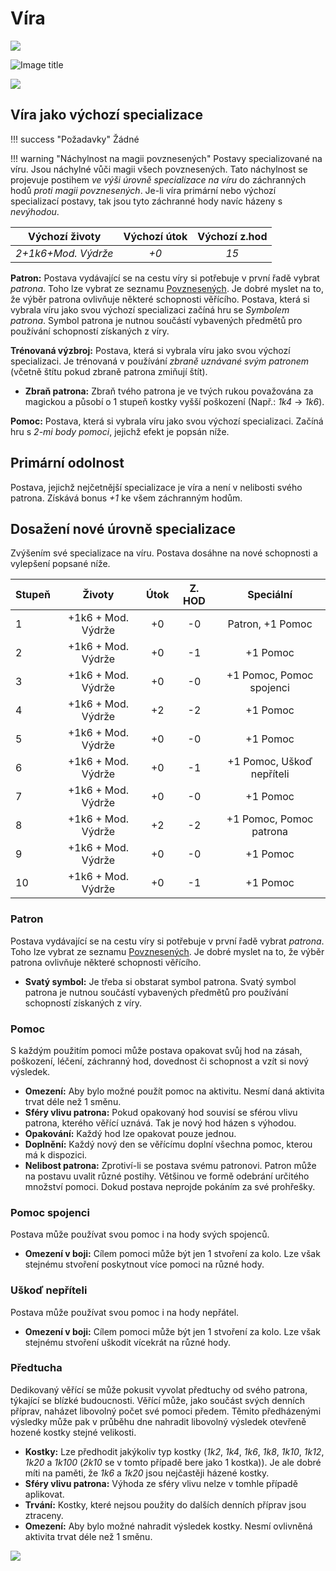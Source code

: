 # Víra

<img src="/assets/sep_line.png"/>

![Image title](/assets/classes/Religion.png)

<img src="/assets/sep_line.png"/>

## Víra jako výchozí specializace

!!! success "Požadavky"
    Žádné

!!! warning "Náchylnost na magii povznesených"
    Postavy specializované na víru. Jsou náchylné vůči magii všech povznesených. Tato náchylnost se projevuje postihem *ve výši úrovně specializace na víru* do záchranných hodů *proti magii povznesených*. Je-li víra primární nebo výchozí specializací postavy, tak jsou tyto záchranné hody navíc házeny s *nevýhodou*.

|   Výchozí životy    | Výchozí útok | Výchozí z.hod |
| :-----------------: | :----------: | :-----------: |
| *2+1k6+Mod. Výdrže* |     *+0*     |     *15*      |

**Patron:** Postava vydávající se na cestu víry si potřebuje v první řadě vybrat *patrona*. Toho lze vybrat ze seznamu [Povznesených](/Starý%20svět%20%28Zasazení%29/gods/). Je dobré myslet na to, že výběr patrona ovlivňuje některé schopnosti věřícího. Postava, která si vybrala víru jako svou výchozí specializaci začíná hru se *Symbolem patrona*. Symbol patrona je nutnou součástí vybavených předmětů pro používání schopností získaných z víry.

**Trénovaná výzbroj:** Postava, která si vybrala víru jako svou výchozí specializaci. Je trénovaná v používání *zbraně uznávané svým patronem* (včetně štítu pokud zbraně patrona zmiňují štít).

- **Zbraň patrona:** Zbraň tvého patrona je ve tvých rukou považována za magickou a působí o 1 stupeň kostky vyšší poškození (Např.: *1k4* -> *1k6*). 

**Pomoc:** Postava, která si vybrala víru jako svou výchozí specializaci. Začíná hru s *2-mi body pomoci*, jejichž efekt je popsán níže.

## Primární odolnost

Postava, jejichž nejčetnější specializace je víra a není v nelibosti svého patrona. Získává bonus *+1* ke všem záchranným hodům.

## Dosažení nové úrovně specializace

Zvýšením své specializace na víru. Postava dosáhne na nové schopnosti a vylepšení popsané níže.

| Stupeň |       Životy       | Útok | Z. HOD |         Speciální         |
| :----- | :----------------: | :--: | :----: | :-----------------------: |
| 1      | +1k6 + Mod. Výdrže |  +0  |   -0   |     Patron, +1 Pomoc      |
| 2      | +1k6 + Mod. Výdrže |  +0  |   -1   |         +1 Pomoc          |
| 3      | +1k6 + Mod. Výdrže |  +0  |   -0   | +1 Pomoc, Pomoc spojenci  |
| 4      | +1k6 + Mod. Výdrže |  +2  |   -2   |         +1 Pomoc          |
| 5      | +1k6 + Mod. Výdrže |  +0  |   -0   |         +1 Pomoc          |
| 6      | +1k6 + Mod. Výdrže |  +0  |   -1   | +1 Pomoc, Uškoď nepříteli |
| 7      | +1k6 + Mod. Výdrže |  +0  |   -0   |         +1 Pomoc          |
| 8      | +1k6 + Mod. Výdrže |  +2  |   -2   |  +1 Pomoc, Pomoc patrona  |
| 9      | +1k6 + Mod. Výdrže |  +0  |   -0   |         +1 Pomoc          |
| 10     | +1k6 + Mod. Výdrže |  +0  |   -1   |         +1 Pomoc          |

### Patron

Postava vydávající se na cestu víry si potřebuje v první řadě vybrat *patrona*. Toho lze vybrat ze seznamu [Povznesených](/Starý%20svět%20%28Zasazení%29/gods/). Je dobré myslet na to, že výběr patrona ovlivňuje některé schopnosti věřícího.

- **Svatý symbol:** Je třeba si obstarat symbol patrona. Svatý symbol patrona je nutnou součástí vybavených předmětů pro používání schopností získaných z víry.

### Pomoc

S každým použitím pomoci může postava opakovat svůj hod na zásah, poškození, léčení, záchranný hod, dovednost či schopnost a vzít si nový výsledek.

- **Omezení:** Aby bylo možné použít pomoc na aktivitu. Nesmí daná aktivita trvat déle než 1 směnu.
- **Sféry vlivu patrona:** Pokud opakovaný hod souvisí se sférou vlivu patrona, kterého věřící uznává. Tak je nový hod házen s výhodou.
- **Opakování:** Každý hod lze opakovat pouze jednou.
- **Doplnění:** Každý nový den se věřícímu doplní všechna pomoc, kterou má k dispozici.
- **Nelibost patrona:** Zprotiví-li se postava svému patronovi. Patron může na postavu uvalit různé postihy. Většinou ve formě odebrání určitého množství pomoci. Dokud postava neprojde pokáním za své prohřešky.

### Pomoc spojenci

Postava může používat svou pomoc i na hody svých spojenců.

- **Omezení v boji:** Cílem pomoci může být jen 1 stvoření za kolo. Lze však stejnému stvoření poskytnout více pomoci na různé hody.

### Uškoď nepříteli

Postava může používat svou pomoc i na hody nepřátel.

- **Omezení v boji:** Cílem pomoci může být jen 1 stvoření za kolo. Lze však stejnému stvoření uškodit vícekrát na různé hody.

### Předtucha

Dedikovaný věřící se může pokusit vyvolat předtuchy od svého patrona, týkající se blízké budoucnosti. Věřící může, jako součást svých denních příprav, naházet libovolný počet své pomoci předem. Těmito předházenými výsledky může pak v průběhu dne nahradit libovolný výsledek otevřeně hozené kostky stejné velikosti.

- **Kostky:** Lze předhodit jakýkoliv typ kostky (*1k2*, *1k4*, *1k6*, *1k8*, *1k10*, *1k12*, *1k20* a *1k100* (*2k10* se v tomto případě bere jako 1 kostka)). Je ale dobré míti na paměti, že *1k6* a *1k20* jsou nejčastěji házené kostky.
- **Sféry vlivu patrona:** Výhoda ze sféry vlivu nelze v tomhle případě aplikovat.
- **Trvání:** Kostky, které nejsou použity do dalších denních příprav jsou ztraceny.
- **Omezení:** Aby bylo možné nahradit výsledek kostky. Nesmí ovlivněná aktivita trvat déle než 1 směnu.

<img src="/assets/sep_line.png"/>

